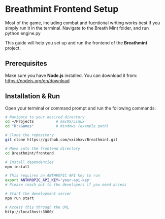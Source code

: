 # Breathmint Frontend Setup

Most of the game, including combat and fucntional writing works best if you simply run it in the terminal. Navigate to the Breath Mint folder, and run python engine.py


This guide will help you set up and run the frontend of the **Breathmint** project.

## Prerequisites

Make sure you have **Node.js** installed. You can download it from:  
https://nodejs.org/en/download


## Installation & Run

Open your terminal or command prompt and run the following commands:

```bash
# Navigate to your desired directory
cd ~/Projects          # macOS/Linux
cd "D:\Games"          # Windows (example path)

# Clone the repository
git clone https://github.com/vxibhxv/Breathmint.git

# Move into the frontend directory
cd Breathmint/frontend

# Install dependencies
npm install

# This requires an ANTHROPIC API key to run
export ANTHROPIC_API_KEY='your-api-key'
# Please reach out to the developers if you need access

# Start the development server
npm run start

# Access this through the URL
http://localhost:3000/
